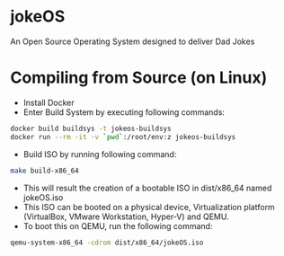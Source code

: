 # jokeOS
An Open Source Operating System designed to deliver Dad Jokes

# Compiling from Source (on Linux)
- Install Docker
- Enter Build System by executing following commands:
```bash
docker build buildsys -t jokeos-buildsys
docker run --rm -it -v `pwd`:/root/env:z jokeos-buildsys
```
- Build ISO by running following command:
```bash
make build-x86_64
```
- This will result the creation of a bootable ISO in dist/x86_64 named jokeOS.iso
- This ISO can be booted on a physical device, Virtualization platform (VirtualBox, VMware Workstation, Hyper-V) and QEMU.
- To boot this on QEMU, run the following command:
```bash
qemu-system-x86_64 -cdrom dist/x86_64/jokeOS.iso
```